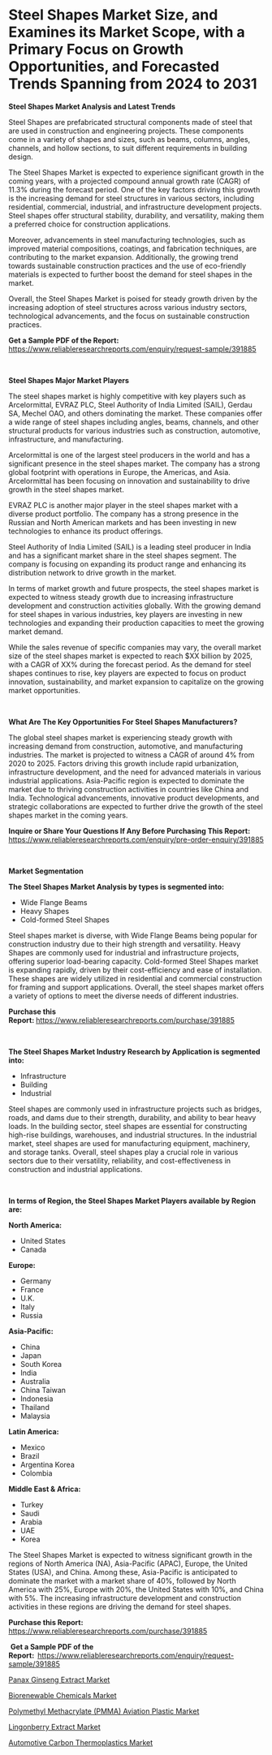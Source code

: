 <p><h1>Steel Shapes Market Size, and Examines its Market Scope, with a Primary Focus on Growth Opportunities, and Forecasted Trends Spanning from 2024 to 2031</h1></p><p><strong>Steel Shapes Market Analysis and Latest Trends</strong></p>
<p><p>Steel Shapes are prefabricated structural components made of steel that are used in construction and engineering projects. These components come in a variety of shapes and sizes, such as beams, columns, angles, channels, and hollow sections, to suit different requirements in building design.</p><p>The Steel Shapes Market is expected to experience significant growth in the coming years, with a projected compound annual growth rate (CAGR) of 11.3% during the forecast period. One of the key factors driving this growth is the increasing demand for steel structures in various sectors, including residential, commercial, industrial, and infrastructure development projects. Steel shapes offer structural stability, durability, and versatility, making them a preferred choice for construction applications.</p><p>Moreover, advancements in steel manufacturing technologies, such as improved material compositions, coatings, and fabrication techniques, are contributing to the market expansion. Additionally, the growing trend towards sustainable construction practices and the use of eco-friendly materials is expected to further boost the demand for steel shapes in the market.</p><p>Overall, the Steel Shapes Market is poised for steady growth driven by the increasing adoption of steel structures across various industry sectors, technological advancements, and the focus on sustainable construction practices.</p></p>
<p><strong>Get a Sample PDF of the Report:&nbsp;</strong> <a href="https://www.reliableresearchreports.com/enquiry/request-sample/391885">https://www.reliableresearchreports.com/enquiry/request-sample/391885</a></p>
<p>&nbsp;</p>
<p><strong>Steel Shapes Major Market Players</strong></p>
<p><p>The steel shapes market is highly competitive with key players such as Arcelormittal, EVRAZ PLC, Steel Authority of India Limited (SAIL), Gerdau SA, Mechel OAO, and others dominating the market. These companies offer a wide range of steel shapes including angles, beams, channels, and other structural products for various industries such as construction, automotive, infrastructure, and manufacturing.</p><p>Arcelormittal is one of the largest steel producers in the world and has a significant presence in the steel shapes market. The company has a strong global footprint with operations in Europe, the Americas, and Asia. Arcelormittal has been focusing on innovation and sustainability to drive growth in the steel shapes market.</p><p>EVRAZ PLC is another major player in the steel shapes market with a diverse product portfolio. The company has a strong presence in the Russian and North American markets and has been investing in new technologies to enhance its product offerings.</p><p>Steel Authority of India Limited (SAIL) is a leading steel producer in India and has a significant market share in the steel shapes segment. The company is focusing on expanding its product range and enhancing its distribution network to drive growth in the market.</p><p>In terms of market growth and future prospects, the steel shapes market is expected to witness steady growth due to increasing infrastructure development and construction activities globally. With the growing demand for steel shapes in various industries, key players are investing in new technologies and expanding their production capacities to meet the growing market demand.</p><p>While the sales revenue of specific companies may vary, the overall market size of the steel shapes market is expected to reach $XX billion by 2025, with a CAGR of XX% during the forecast period. As the demand for steel shapes continues to rise, key players are expected to focus on product innovation, sustainability, and market expansion to capitalize on the growing market opportunities.</p></p>
<p>&nbsp;</p>
<p><strong>What Are The Key Opportunities For Steel Shapes Manufacturers?</strong></p>
<p><p>The global steel shapes market is experiencing steady growth with increasing demand from construction, automotive, and manufacturing industries. The market is projected to witness a CAGR of around 4% from 2020 to 2025. Factors driving this growth include rapid urbanization, infrastructure development, and the need for advanced materials in various industrial applications. Asia-Pacific region is expected to dominate the market due to thriving construction activities in countries like China and India. Technological advancements, innovative product developments, and strategic collaborations are expected to further drive the growth of the steel shapes market in the coming years.</p></p>
<p><strong>Inquire or Share Your Questions If Any Before Purchasing This Report:</strong> <a href="https://www.reliableresearchreports.com/enquiry/pre-order-enquiry/391885">https://www.reliableresearchreports.com/enquiry/pre-order-enquiry/391885</a></p>
<p>&nbsp;</p>
<p><strong>Market Segmentation</strong></p>
<p><strong>The Steel Shapes Market Analysis by types is segmented into:</strong></p>
<p><ul><li>Wide Flange Beams</li><li>Heavy Shapes</li><li>Cold-formed Steel Shapes</li></ul></p>
<p><p>Steel shapes market is diverse, with Wide Flange Beams being popular for construction industry due to their high strength and versatility. Heavy Shapes are commonly used for industrial and infrastructure projects, offering superior load-bearing capacity. Cold-formed Steel Shapes market is expanding rapidly, driven by their cost-efficiency and ease of installation. These shapes are widely utilized in residential and commercial construction for framing and support applications. Overall, the steel shapes market offers a variety of options to meet the diverse needs of different industries.</p></p>
<p><strong>Purchase this Report:&nbsp;</strong><a href="https://www.reliableresearchreports.com/purchase/391885">https://www.reliableresearchreports.com/purchase/391885</a></p>
<p>&nbsp;</p>
<p><strong>The Steel Shapes Market Industry Research by Application is segmented into:</strong></p>
<p><ul><li>Infrastructure</li><li>Building</li><li>Industrial</li></ul></p>
<p><p>Steel shapes are commonly used in infrastructure projects such as bridges, roads, and dams due to their strength, durability, and ability to bear heavy loads. In the building sector, steel shapes are essential for constructing high-rise buildings, warehouses, and industrial structures. In the industrial market, steel shapes are used for manufacturing equipment, machinery, and storage tanks. Overall, steel shapes play a crucial role in various sectors due to their versatility, reliability, and cost-effectiveness in construction and industrial applications.</p></p>
<p>&nbsp;</p>
<p><strong>In terms of Region, the Steel Shapes Market Players available by Region are:</strong></p>
<p>
    <p> <strong> North America: </strong>
        <ul>
            <li>United States</li>
            <li>Canada</li>
        </ul>
        </p> 
    <p> <strong> Europe: </strong>
        <ul>
            <li>Germany</li>
            <li>France</li>
            <li>U.K.</li>
            <li>Italy</li>
            <li>Russia</li>
        </ul>
        </p> 
    <p> <strong> Asia-Pacific: </strong>
        <ul>
            <li>China</li>
            <li>Japan</li>
            <li>South Korea</li>
            <li>India</li>
            <li>Australia</li>
            <li>China Taiwan</li>
            <li>Indonesia</li>
            <li>Thailand</li>
            <li>Malaysia</li>
        </ul>
        </p> 
    <p> <strong> Latin America: </strong>
        <ul>
            <li>Mexico</li>
            <li>Brazil</li>
            <li>Argentina Korea</li>
            <li>Colombia</li>
        </ul>
        </p> 
    <p> <strong> Middle East & Africa: </strong>
        <ul>
            <li>Turkey</li>
            <li>Saudi</li>
            <li>Arabia</li>
            <li>UAE</li>
            <li>Korea</li>
        </ul>
    </p>
    </p>
<p><p>The Steel Shapes Market is expected to witness significant growth in the regions of North America (NA), Asia-Pacific (APAC), Europe, the United States (USA), and China. Among these, Asia-Pacific is anticipated to dominate the market with a market share of 40%, followed by North America with 25%, Europe with 20%, the United States with 10%, and China with 5%. The increasing infrastructure development and construction activities in these regions are driving the demand for steel shapes.</p></p>
<p><strong>Purchase this Report: </strong><a href="https://www.reliableresearchreports.com/purchase/391885">https://www.reliableresearchreports.com/purchase/391885</a></p>
<p>&nbsp;<strong>Get a Sample PDF of the Report:&nbsp;&nbsp;</strong><a href="https://www.reliableresearchreports.com/enquiry/request-sample/391885">https://www.reliableresearchreports.com/enquiry/request-sample/391885</a></p>
<p><strong></strong></p>
<p><p><a href="https://view.publitas.com/reportprime-1/panax-ginseng-extract-market-share-market-new-trends-analysis-report-by-type-by-application-by-end-use-by-region-and-segment-forecasts-2024-2031/">Panax Ginseng Extract Market</a></p><p><a href="https://fearless-okapi-6c8.notion.site/Biorenewable-Chemicals-Market-Research-Report-Provides-Critical-Insights-that-can-help-Shape-Busines-c6943236b0704440b3cbc9f1b2688813">Biorenewable Chemicals Market</a></p><p><a href="https://zircon-bluebell-299.notion.site/Polymethyl-Methacrylate-PMMA-Aviation-Plastic-Market-Research-Report-Unlocks-Analysis-on-the-Marke-0ad4f79b432345ce91838299ad1d6ee0">Polymethyl Methacrylate (PMMA) Aviation Plastic Market</a></p><p><a href="https://view.publitas.com/reportprime-1/lingonberry-extract-market-analysis-and-market-size-global-industry-overview-market-segmentation-and-forecast-2024-to-2031/">Lingonberry Extract Market</a></p><p><a href="https://scarlet-rocket-c63.notion.site/Automotive-Carbon-Thermoplastics-Market-Research-Report-Forecasted-for-Period-from-2024-2031-by-M-f669cd28d2d94f4dbca90c362f9ff2f5">Automotive Carbon Thermoplastics Market</a></p></p>